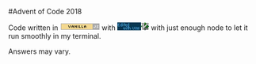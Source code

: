 #Advent of Code 2018

Code written in ![VanillaJS](/assets/vanilla.png) with ![Vim](/assets/vim.jpg) with just enough node to let it run smoothly in my terminal.

Answers may vary.
